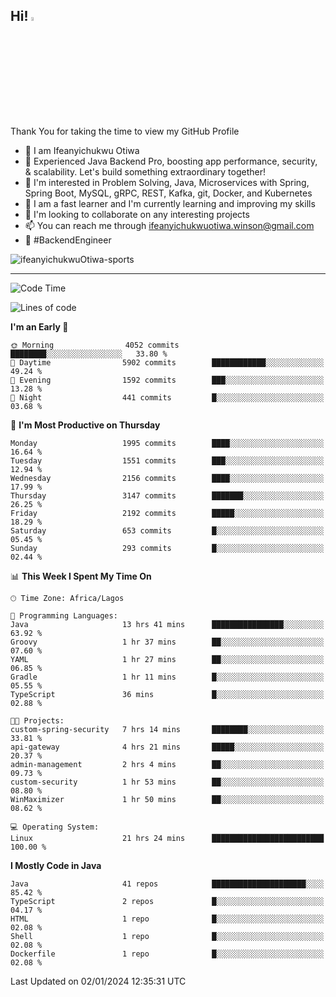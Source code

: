 <!-- BLOG-POST-LIST:START --><!-- BLOG-POST-LIST:END -->

## Hi! <img src="https://media.giphy.com/media/hvRJCLFzcasrR4ia7z/giphy.gif" width="4%"> 

Thank You for taking the time to view my GitHub Profile

- 👋 I am Ifeanyichukwu Otiwa
- 🚀 Experienced Java Backend Pro, boosting app performance, security, & scalability. Let's build something extraordinary together!
- 👀 I'm interested in Problem Solving, Java, Microservices with Spring, Spring Boot, MySQL, gRPC, REST, Kafka, git, Docker, and Kubernetes
- 🌱 I am a fast learner and I'm currently learning and improving my skills
- 💞️ I'm looking to collaborate on any interesting projects
- 📫 You can reach me through ifeanyichukwuotiwa.winson@gmail.com
- 🚀 #BackendEngineer

<p align="left" marginTop="10px"> <img src="https://komarev.com/ghpvc/?username=ifeanyichukwuOtiwa-sports&label=Profile%20views&color=0e75b6&style=for-the-badge" alt="ifeanyichukwuOtiwa-sports" /> </p>

***

<!--START_SECTION:waka-->
![Code Time](http://img.shields.io/badge/Code%20Time-2%2C065%20hrs%2036%20mins-blue)

![Lines of code](https://img.shields.io/badge/From%20Hello%20World%20I%27ve%20Written-4.3%20million%20lines%20of%20code-blue)

**I'm an Early 🐤** 

```text
🌞 Morning                4052 commits        ████████░░░░░░░░░░░░░░░░░   33.80 % 
🌆 Daytime                5902 commits        ████████████░░░░░░░░░░░░░   49.24 % 
🌃 Evening                1592 commits        ███░░░░░░░░░░░░░░░░░░░░░░   13.28 % 
🌙 Night                  441 commits         █░░░░░░░░░░░░░░░░░░░░░░░░   03.68 % 
```
📅 **I'm Most Productive on Thursday** 

```text
Monday                   1995 commits        ████░░░░░░░░░░░░░░░░░░░░░   16.64 % 
Tuesday                  1551 commits        ███░░░░░░░░░░░░░░░░░░░░░░   12.94 % 
Wednesday                2156 commits        ████░░░░░░░░░░░░░░░░░░░░░   17.99 % 
Thursday                 3147 commits        ███████░░░░░░░░░░░░░░░░░░   26.25 % 
Friday                   2192 commits        █████░░░░░░░░░░░░░░░░░░░░   18.29 % 
Saturday                 653 commits         █░░░░░░░░░░░░░░░░░░░░░░░░   05.45 % 
Sunday                   293 commits         █░░░░░░░░░░░░░░░░░░░░░░░░   02.44 % 
```


📊 **This Week I Spent My Time On** 

```text
🕑︎ Time Zone: Africa/Lagos

💬 Programming Languages: 
Java                     13 hrs 41 mins      ████████████████░░░░░░░░░   63.92 % 
Groovy                   1 hr 37 mins        ██░░░░░░░░░░░░░░░░░░░░░░░   07.60 % 
YAML                     1 hr 27 mins        ██░░░░░░░░░░░░░░░░░░░░░░░   06.85 % 
Gradle                   1 hr 11 mins        █░░░░░░░░░░░░░░░░░░░░░░░░   05.55 % 
TypeScript               36 mins             █░░░░░░░░░░░░░░░░░░░░░░░░   02.88 % 

🐱‍💻 Projects: 
custom-spring-security   7 hrs 14 mins       ████████░░░░░░░░░░░░░░░░░   33.81 % 
api-gateway              4 hrs 21 mins       █████░░░░░░░░░░░░░░░░░░░░   20.37 % 
admin-management         2 hrs 4 mins        ██░░░░░░░░░░░░░░░░░░░░░░░   09.73 % 
custom-security          1 hr 53 mins        ██░░░░░░░░░░░░░░░░░░░░░░░   08.80 % 
WinMaximizer             1 hr 50 mins        ██░░░░░░░░░░░░░░░░░░░░░░░   08.62 % 

💻 Operating System: 
Linux                    21 hrs 24 mins      █████████████████████████   100.00 % 
```

**I Mostly Code in Java** 

```text
Java                     41 repos            █████████████████████░░░░   85.42 % 
TypeScript               2 repos             █░░░░░░░░░░░░░░░░░░░░░░░░   04.17 % 
HTML                     1 repo              █░░░░░░░░░░░░░░░░░░░░░░░░   02.08 % 
Shell                    1 repo              █░░░░░░░░░░░░░░░░░░░░░░░░   02.08 % 
Dockerfile               1 repo              █░░░░░░░░░░░░░░░░░░░░░░░░   02.08 % 
```




 Last Updated on 02/01/2024 12:35:31 UTC
<!--END_SECTION:waka-->

<!--
<p align="center">
![trophy](https://github-profile-trophy.vercel.app/?username=ifeanyichukwuOtiwa-sports&theme=onedark) (https://github.com/ryo-ma/github-profile-trophy)
</p>
-->

<!---
ifeanyi-otiwa/ifeanyi-otiwa is a ✨ special ✨ repository because its `README.md` (this file) appears on your GitHub profile.
You can click the Preview link to take a look at your changes.
--->
